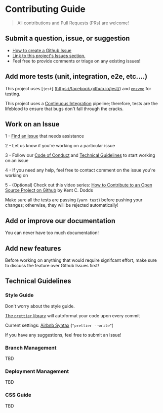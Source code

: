 # Contributing Guide

> All contributions and Pull Requests (PRs) are welcome!

## Submit a question, issue, or suggestion

- [How to create a Github Issue](https://help.github.com/articles/creating-an-issue/)
- [Link to this project's Issues section.](https://github.com/nepajs/nepa-tech-website/issues)
- Feel free to provide comments or triage on any existing issues!

## Add more tests (unit, integration, e2e, etc....)

This project uses [`jest`] (https://facebook.github.io/jest/) and [`enzyme`](https://github.com/airbnb/enzyme) for testing.

This project uses a [Continuous Integration](https://en.wikipedia.org/wiki/Continuous_integration) pipeline; therefore, tests are the lifeblood to ensure that bugs don't fall through the cracks.

## Work on an Issue

1 - [Find an issue](https://github.com/nepajs/nepa-tech-website/issues) that needs assistance

2 - Let us know if you're working on a particular issue

3 - Follow our [Code of Conduct](CODE-OF-CONDUCT.md) and [Technical Guidelines](#technical-guidelines) to start working on an issue

4 - If you need any help, feel free to contact comment on the issue you're working on

5 - (Optional) Check out this video series: [How to Contribute to an Open Source Project on Github](https://egghead.io/courses/how-to-contribute-to-an-open-source-project-on-github) by Kent C. Dodds

Make sure all the tests are passing (`yarn test`) before pushing your changes; otherwise, they will be rejected automatically!

## Add or improve our documentation

You can never have too much documentation!

## Add new features

Before working on anything that would require signifcant effort, make sure to discuss the feature over Github Issues first!

## Technical Guidelines

### Style Guide

Don't worry about the style guide.

[The `prettier` library](https://github.com/prettier/prettier) will autoformat your code upon every commit

Current settings: [Airbnb Syntax](https://github.com/airbnb/javascript) (`"prettier --write"`)

If you have any suggestions, feel free to submit an Issue!

### Branch Management

TBD

### Deployment Management

TBD

### CSS Guide

TBD
